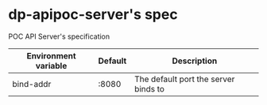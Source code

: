 dp-apipoc-server's spec
=======================

POC API Server's specification

| Environment variable | Default | Description
| -------------------- | ------- | -----------
| bind-addr            | :8080   | The default port the server binds to